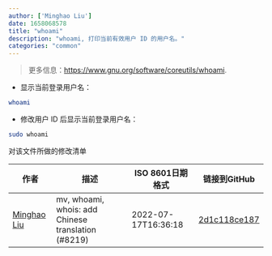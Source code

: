 ```yaml
---
author: ['Minghao Liu']
date: 1658068578
title: "whoami"
description: "whoami, 打印当前有效用户 ID 的用户名。"
categories: "common"
---
```

> 更多信息：<https://www.gnu.org/software/coreutils/whoami>.

- 显示当前登录用户名：

```bash
whoami
```

- 修改用户 ID 后显示当前登录用户名：

```bash
sudo whoami
```
对该文件所做的修改清单


作者 | 描述 | ISO 8601日期格式 | 链接到GitHub
------|-----|-----|-----
[Minghao Liu](mailto:HugueLiu@users.noreply.github.com) | mv, whoami, whois: add Chinese translation (#8219) | 2022-07-17T16:36:18 | [2d1c118ce187](https://github.com/tldr-pages/tldr/commit/2d1c118ce187ab76d24ebcb08d8a0b31d7b213c6)


